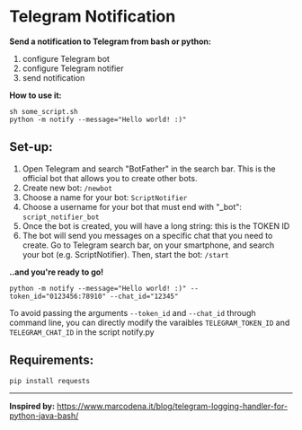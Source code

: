 
# Telegram Notification
**Send a notification to Telegram from bash or python:**

 1. configure Telegram bot
 2. configure Telegram notifier
 3. send notification
 
**How to use it:** 

    sh some_script.sh
    python -m notify --message="Hello world! :)"

## **Set-up:**

 1. Open Telegram and search "BotFather" in the search bar. This is the official bot that allows you to create other bots.  
 2. Create new bot: `/newbot`
 3. Choose a name for your bot: `ScriptNotifier`
 4. Choose a username for your bot that must end with "_bot": `script_notifier_bot`  
 5. Once the bot is created, you will have a long string: this is the TOKEN ID
 6. The bot will send you messages on a specific chat that you need to create. Go to Telegram search bar, on your smartphone, and search your bot (e.g. ScriptNotifier). Then, start the bot: `/start` 
 
**..and you're ready to go!**

    python -m notify --message="Hello world! :)" --token_id="0123456:78910" --chat_id="12345"

To avoid passing the arguments `--token_id` and `--chat_id` through command line, you can directly modify the varaibles `TELEGRAM_TOKEN_ID` and `TELEGRAM_CHAT_ID` in the script notify.py 
 
## **Requirements:**

	pip install requests

 ------------------
**Inspired by:** https://www.marcodena.it/blog/telegram-logging-handler-for-python-java-bash/
